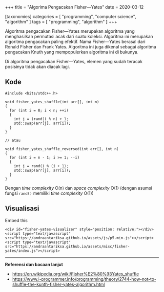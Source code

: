 +++
title = "Algorima Pengacakan Fisher—Yates"
date = 2020-03-12

[taxonomies]
categories = [
  "programming",
  "computer science",
  "algorithm"
]
tags = [
  "programming",
  "algorithm"
]
+++

Algoritma pengacakan Fisher—Yates merupakan algoritma yang menghasilkan permutasi acak dari suatu koleksi. Algoritma ini merupakan algoritma pengacakan paling efektif. Nama Fisher—Yates berasal dari Ronald Fisher dan Frank Yates. Algoritma ini juga dikenal sebagai algoritma pengacakan Knuth yang mempopulerkan algoritma ini di bukunya.

Di algoritma pengacakan Fisher—Yates, elemen yang sudah teracak posisinya tidak akan diacak lagi.

## Kode

```
#include <bits/stdc++.h>

void fisher_yates_shuffle(int arr[], int n)
{
  for (int i = 0; i < n; ++i)
  {
    int j = (rand() % n) + 1;
    std::swap(arr[j], arr[i]);
  }
}

// atau

void fisher_yates_shuffle_reversed(int arr[], int n)
{
  for (int i = n - 1; i >= 1; --i)
  {
    int j = rand() % (i + 1);
    std::swap(arr[j], arr[i]);
  }
}
```

Dengan *time complexity* O(n) dan *space complexity* O(1) (dengan asumsi fungsi `rand()` memiliki *time complexity* O(1))

## Visualisasi

<div id="fisher-yates-visualizer" style="position: relative;"></div>
<script type="text/javascript" src="/assets/js/p5.min.js"></script>
<script type="text/javascript" src="/assets/misc/fisher-yates/index.js"></script>

Embed this

```
<div id="fisher-yates-visualizer" style="position: relative;"></div>
<script type="text/javascript" src="https://andraantariksa.github.io/assets/js/p5.min.js"></script>
<script type="text/javascript" src="https://andraantariksa.github.io/assets/misc/fisher-yates/index.js"></script>
```

---

**Referensi dan bacaan lanjut**

- https://en.wikipedia.org/wiki/Fisher%E2%80%93Yates_shuffle
- https://www.i-programmer.info/programming/theory/2744-how-not-to-shuffle-the-kunth-fisher-yates-algorithm.html